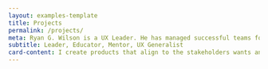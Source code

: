 ```yaml
---
layout: examples-template
title: Projects
permalink: /projects/
meta: Ryan G. Wilson is a UX Leader. He has managed successful teams for six years of his 20+ year career. Ryan holds a PhD in Human Computer Interaction, a Master of Fine Arts in Graphic Design, a Masters in HCI, and a Bachelors in Interactive Multimedia. He is a UX Generalist, excelling in leading projects, performing research, keeping documentation, visualizing complexity, working with stakeholders, running workshops, creating wireframes, building prototypes, running user tests, & shipping products. He has helped companies large and small improve their products through his product design experience.
subtitle: Leader, Educator, Mentor, UX Generalist
card-content: I create products that align to the stakeholders wants and the users needs. I’ve led projects for many well-known clients, including Apple, Lowes, Kroger, and Yum, as well as many start-ups and smaller clients. My focus has always been to understand the audience, develop empathy for those users, and create a delightful and empowering product. I communicate across teams and work with developers to ensure that what I'm proposing to be built can be built and in a reasonable timeline.
---
```

